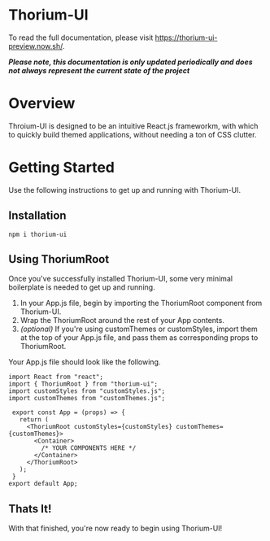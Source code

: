# Thorium-UI

To read the full documentation, please visit https://thorium-ui-preview.now.sh/.

**_Please note, this documentation is only updated periodically and does not always represent the current state of the project_**

# Overview

Throium-UI is designed to be an intuitive React.js frameworkm, with which to quickly build themed applications, without needing a ton of CSS clutter.

# Getting Started

Use the following instructions to get up and running with Thorium-UI.

## Installation
`npm i thorium-ui`

## Using ThoriumRoot

Once you've successfully installed Thorium-UI, some very minimal boilerplate is needed to get up and running.

1. In your App.js file, begin by importing the ThoriumRoot component from Thorium-UI.
2. Wrap the ThoriumRoot around the rest of your App contents.
3. *(optional)* If you're using customThemes or customStyles, import them at the top of your App.js file, and pass them as corresponding props to ThoriumRoot.

Your App.js file should look like the following.

```
import React from "react";
import { ThoriumRoot } from "thorium-ui";
import customStyles from "customStyles.js";
import customThemes from "customThemes.js";

 export const App = (props) => {
   return (
     <ThoriumRoot customStyles={customStyles} customThemes={customThemes}>
       <Container>
         /* YOUR COMPONENTS HERE */
       </Container>
     </ThoriumRoot>
   );
 }
export default App;
```

## Thats It!

With that finished, you're now ready to begin using Thorium-UI!
